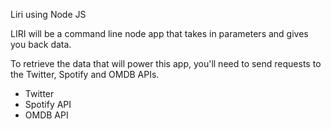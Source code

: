 Liri using Node JS 

<p>LIRI will be a command line node app that takes in parameters and gives you back data.</p>
<p>To retrieve the data that will power this app, you'll need to send requests to the Twitter, Spotify and OMDB APIs. </p>
<ul>
<li>Twitter</li>
<li>Spotify API</li>
<li>OMDB API</li>
</ul>